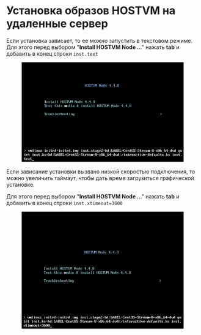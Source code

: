# Установка образов HOSTVM на удаленные сервер

Если установка зависает, то ее можно запустить в текстовом режиме. Для этого перед выбором "**Install HOSTVM Node ..**." нажать **tab** и добавить в конец строки `inst.text`

<figure><img src="../../../.gitbook/assets/image (62).png" alt=""><figcaption></figcaption></figure>

Если зависание установки вызвано низкой скоростью подключения, то можно увеличить таймаут, чтобы дать время загрузиться графической установке.

Для этого перед выбором "**Install HOSTVM Node ..**." нажать **tab** и добавить в конец строки `inst.xtimeout=3600`

<figure><img src="../../../.gitbook/assets/image (46).png" alt=""><figcaption></figcaption></figure>
